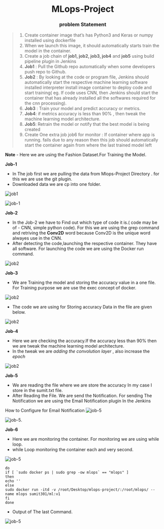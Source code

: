 <div align="center"> <h1> MLops-Project </h1> </div>

<div align="center"> <h3> problem Statement </h3> </div>

> 1. Create container image that’s has Python3 and Keras or numpy  installed  using dockerfile 
> 2. When we launch this image, it should automatically starts train the model in the container.
> 3. Create a job chain of **job1, job2, job3, job4** and **job5** using build pipeline plugin in Jenkins 
> 4.  **Job1** : Pull  the Github repo automatically when some developers push repo to Github.
> 5.  **Job2** : By looking at the code or program file, Jenkins should automatically start the respective machine learning        software installed interpreter install image container to deploy code  and start training( eg. If code uses CNN, then Jenkins      should start the container that has already installed all the softwares required for the cnn processing).
> 6. **Job3** : Train your model and predict accuracy or metrics.
> 7. **Job4**: if metrics accuracy is less than 90%  , then tweak the machine learning model architecture.
> 8. **Job5**: Retrain the model or notify that the best model is being created
> 9. Create One extra job job6 for monitor : If container where app is running. fails due to any reason then this job should 
> automatically start the container again from where the last trained model left

**Note** - Here we are using the Fashion Dataset.For Training the Model.

**Job-1**
* In The job first we are pulling the data from Mlops-Project Directory . for this we are use the git plugin.
* Downloaded data we are cp into one folder.

![job1](https://github.com/Sumit-Rasal/MLops-Project/blob/master/screenshot/Screenshot%20from%202020-05-25%2018-55-34.png)

![job-1](https://github.com/Sumit-Rasal/MLops-Project/blob/master/screenshot/Screenshot%20from%202020-05-25%2018-55-38.png)

**Job-2**
* In the Job-2 we have to Find out which type of code it is.( code may be of - CNN, simple python code). For this we are using the grep command and retriving the **Conv2D** word because Conv2D is the unique word alwayes use in the CNN.
* After detecting the code,launching the respective container. They have all software. For launching the code we are using the Docker run command.

![job2](https://github.com/Sumit-Rasal/MLops-Project/blob/master/screenshot/Screenshot%20from%202020-05-26%2014-39-06.png)

**Job-3**
* We are Training the model and storing the accuracy value in a one file. For Training purpose we are use the exec concept of docker.

![job2](https://github.com/Sumit-Rasal/MLops-Project/blob/master/screenshot/Screenshot%20from%202020-05-26%2014-40-00.png)

* The code we are using for Storing accuracy Data in the file are given below.

![job2](https://github.com/Sumit-Rasal/MLops-Project/blob/master/screenshot/Screenshot%20from%202020-05-26%2016-57-36.png)


**Job-4**
* Here we are checking the accuracy.If the accuracy less than 90% then we are tweak the machine learning model architecture.
* In the tweak we are  _adding the convolution layer_ , also increase the _epoch_

![job2](https://github.com/Sumit-Rasal/MLops-Project/blob/master/screenshot/Screenshot%20from%202020-05-26%2014-44-51.png)

**Job-5**
* We are reading the file where we are store the accuracy In my case I store in the sumit.txt file.
* After Reading the File. We are send the Notification. For sending The Notification we are using the Email Notification  plugin In the Jenkins

How to Configure for Email Notification
![job-5](https://github.com/Sumit-Rasal/MLops-Project/blob/master/screenshot/Screenshot%20from%202020-05-28%2009-32-28.png)

![job-5](https://github.com/Sumit-Rasal/MLops-Project/blob/master/screenshot/Screenshot%20from%202020-05-28%2009-39-16.png).

**Job-6**
* Here we are monitoring the container. For monitoring we are using while loop.
* while Loop monitoring the container each and very second.

![job-5](https://github.com/Sumit-Rasal/MLops-Project/blob/master/screenshot/Screenshot%20from%202020-05-28%2009-31-35.png)

``` while true;
do
if [ `sudo docker ps | sudo grep -ow mlops` == "mlops" ]
then
echo ''
else
sudo docker run -itd -v /root/Desktop/mlops-project/:/root/mlops/ --name mlops sumit301/ml:v1
fi
done
```
* Output of The last Command.

![job-5](https://github.com/Sumit-Rasal/MLops-Project/blob/master/screenshot/Screenshot%20from%202020-05-28%2009-20-21.png)















